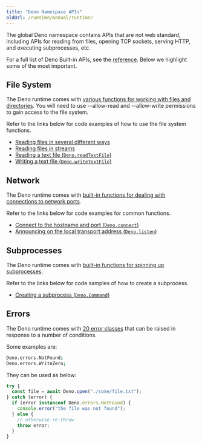 ```yaml
---
title: "Deno Namespace APIs"
oldUrl: /runtime/manual/runtime/
---
```


The global Deno namespace contains APIs that are not web standard, including
APIs for reading from files, opening TCP sockets, serving HTTP, and executing
subprocesses, etc.

For a full list of Deno Built-in APIs, see the
[reference](https://docs.deno.com/api/deno/~/Deno). Below we highlight some of
the most important.

## File System

The Deno runtime comes with
[various functions for working with files and directories](https://docs.deno.com/api/deno/file-system).
You will need to use --allow-read and --allow-write permissions to gain access
to the file system.

Refer to the links below for code examples of how to use the file system
functions.

- [Reading files in several different ways](https://docs.deno.com/examples/reading-files)
- [Reading files in streams](../../tutorials/file_server.md)
- [Reading a text file (`Deno.readTextFile`)](../../tutorials/read_write_files.md#reading-a-text-file)
- [Writing a text file (`Deno.writeTextFile`)](../../tutorials/read_write_files.md#writing-a-text-file)

## Network

The Deno runtime comes with
[built-in functions for dealing with connections to network ports](https://docs.deno.com/api/deno/network).

Refer to the links below for code examples for common functions.

- [Connect to the hostname and port (`Deno.connect`)](https://docs.deno.com/api/deno/~/Deno.connect)
- [Announcing on the local transport address (`Deno.listen`)](https://docs.deno.com/api/deno/~/Deno.listen)

## Subprocesses

The Deno runtime comes with
[built-in functions for spinning up subprocesses](https://docs.deno.com/api/deno/sub-process).

Refer to the links below for code samples of how to create a subprocess.

- [Creating a subprocess (`Deno.Command`)](../../tutorials/subprocess.md)

## Errors

The Deno runtime comes with
[20 error classes](https://docs.deno.com/api/deno/errors) that can be raised in
response to a number of conditions.

Some examples are:

```sh
Deno.errors.NotFound;
Deno.errors.WriteZero;
```

They can be used as below:

```ts
try {
  const file = await Deno.open("./some/file.txt");
} catch (error) {
  if (error instanceof Deno.errors.NotFound) {
    console.error("the file was not found");
  } else {
    // otherwise re-throw
    throw error;
  }
}
```
